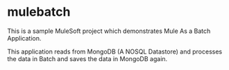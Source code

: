 # mulebatch


This is a sample MuleSoft project which demonstrates Mule As a Batch Application.

This application reads from MongoDB (A NOSQL Datastore) and processes the data in Batch and saves the data in MongoDB again.
